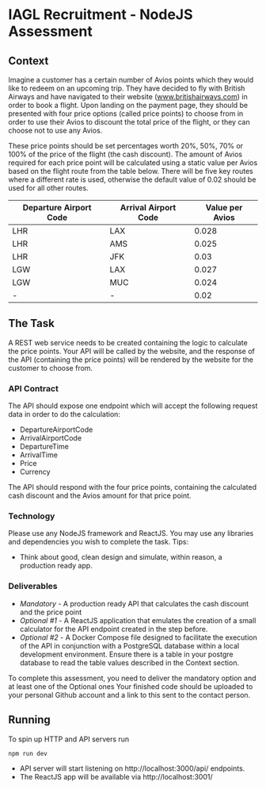 # IAGL Recruitment - NodeJS Assessment

## Context

Imagine a customer has a certain number of Avios points which they would like to redeem on an upcoming trip. They have decided to fly with British Airways and have navigated to their website (www.britishairways.com) in order to book a flight. Upon landing on the payment page, they should be presented with four price options (called price points) to choose from in order to use their Avios to discount the total price of the flight, or they can choose not to use any Avios.

These price points should be set percentages worth 20%, 50%, 70% or 100% of the price of the flight (the cash discount). The amount of Avios required for each price point will be calculated using a static value per Avios based on the flight route from the table below. There will be five key routes where a different rate is used, otherwise the default value of 0.02 should be used for all other routes.

| Departure Airport Code | Arrival Airport Code | Value per Avios |
|------------------------|---------------------|----------------|
| LHR                    | LAX                 | 0.028          |
| LHR                    | AMS                 | 0.025          |
| LHR                    | JFK                 | 0.03           |
| LGW                    | LAX                 | 0.027          |
| LGW                    | MUC                 | 0.024          |
| -                      | -                   | 0.02           |

## The Task
A REST web service needs to be created containing the logic to calculate the price points. Your API will be called by the website, and the response of the API (containing the price points) will be rendered by the website for the customer to choose from.

### API Contract
The API should expose one endpoint which will accept the following request data in order to do the calculation:

* DepartureAirportCode
* ArrivalAirportCode
* DepartureTime
* ArrivalTime
* Price
* Currency

The API should respond with the four price points, containing the calculated cash discount and the Avios amount for that price point.

### Technology
Please use any NodeJS framework and ReactJS. You may use any libraries and dependencies you wish to complete the task. Tips:

* Think about good, clean design and simulate, within reason, a production ready app.

### Deliverables

* _Mandatory_ - A production ready API that calculates the cash discount and the price point
* _Optional #1_ - A ReactJS application that emulates the creation of a small calculator for the API endpoint created in the step before.
* _Optional #2_ - A Docker Compose file designed to facilitate the execution of the API in conjunction with a PostgreSQL database within a local development environment. Ensure there is a table in your postgre database to read the table values described in the Context section.

To complete this assessment, you need to deliver the mandatory option and at least one of the Optional ones
Your finished code should be uploaded to your personal Github account and a link to this sent to the contact person.


## Running
To spin up HTTP and API servers run

```bash
npm run dev
```

* API server will start listening on http://localhost:3000/api/ endpoints.
* The ReactJS app will be available via http://localhost:3001/
